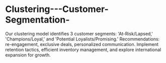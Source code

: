 # Clustering---Customer-Segmentation-
Our clustering model identifies 3 customer segments: 'At-Risk/Lapsed,' 'Champions/Loyal,' and 'Potential Loyalists/Promising.' Recommendations: re-engagement, exclusive deals, personalized communication. Implement retention tactics, efficient inventory management, and explore international expansion for growth.
